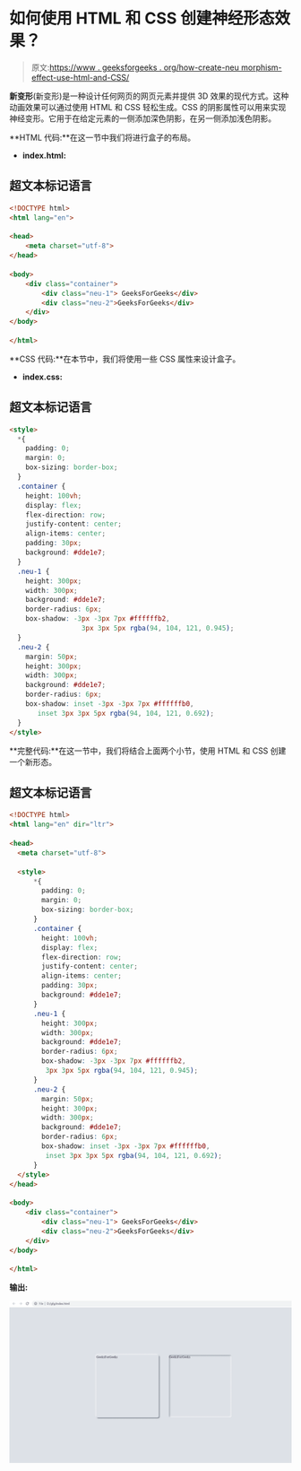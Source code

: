 # 如何使用 HTML 和 CSS 创建神经形态效果？

> 原文:[https://www . geeksforgeeks . org/how-create-neu morphism-effect-use-html-and-CSS/](https://www.geeksforgeeks.org/how-to-create-neumorphism-effect-using-html-and-css/)

**新变形**(新变形)是一种设计任何网页的网页元素并提供 3D 效果的现代方式。这种动画效果可以通过使用 HTML 和 CSS 轻松生成。CSS 的阴影属性可以用来实现神经变形。它用于在给定元素的一侧添加深色阴影，在另一侧添加浅色阴影。

**HTML 代码:**在这一节中我们将进行盒子的布局。

*   **index.html:**

## 超文本标记语言

```html
<!DOCTYPE html>
<html lang="en">

<head>
    <meta charset="utf-8">
</head>

<body>
    <div class="container">
        <div class="neu-1"> GeeksForGeeks</div>
        <div class="neu-2">GeeksForGeeks</div>
    </div>
</body>

</html>
```

**CSS 代码:**在本节中，我们将使用一些 CSS 属性来设计盒子。

*   **index.css:**

## 超文本标记语言

```html
<style>
  *{
    padding: 0;
    margin: 0;
    box-sizing: border-box;
  }
  .container {
    height: 100vh;
    display: flex;
    flex-direction: row;
    justify-content: center;
    align-items: center;
    padding: 30px;
    background: #dde1e7;
  }
  .neu-1 {
    height: 300px;
    width: 300px;
    background: #dde1e7;
    border-radius: 6px;
    box-shadow: -3px -3px 7px #ffffffb2, 
                  3px 3px 5px rgba(94, 104, 121, 0.945);
  }
  .neu-2 {
    margin: 50px;
    height: 300px;
    width: 300px;
    background: #dde1e7;
    border-radius: 6px;
    box-shadow: inset -3px -3px 7px #ffffffb0, 
       inset 3px 3px 5px rgba(94, 104, 121, 0.692);
  }
</style>
```

**完整代码:**在这一节中，我们将结合上面两个小节，使用 HTML 和 CSS 创建一个新形态。

## 超文本标记语言

```html
<!DOCTYPE html>
<html lang="en" dir="ltr">

<head>
  <meta charset="utf-8">

  <style>
      *{
        padding: 0;
        margin: 0;
        box-sizing: border-box;
      }
      .container {
        height: 100vh;
        display: flex;
        flex-direction: row;
        justify-content: center;
        align-items: center;
        padding: 30px;
        background: #dde1e7;
      }
      .neu-1 {
        height: 300px;
        width: 300px;
        background: #dde1e7;
        border-radius: 6px;
        box-shadow: -3px -3px 7px #ffffffb2, 
         3px 3px 5px rgba(94, 104, 121, 0.945);
      }
      .neu-2 {
        margin: 50px;
        height: 300px;
        width: 300px;
        background: #dde1e7;
        border-radius: 6px;
        box-shadow: inset -3px -3px 7px #ffffffb0, 
         inset 3px 3px 5px rgba(94, 104, 121, 0.692);
      }
  </style> 
</head>

<body>
    <div class="container">
        <div class="neu-1"> GeeksForGeeks</div>
        <div class="neu-2">GeeksForGeeks</div>
    </div>
</body>

</html>
```

**输出:**

![](img/167bf0b851c0310cceed954bff8dace7.png)